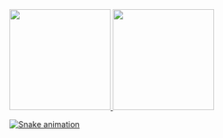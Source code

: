 <div>
<a href="https://github.com/jejesny">
<img height="180em" src="https://github-readme-stats.vercel.app/api/top-langs/?jejesny=jejesny&layout=compact&langs_count=7&theme=dracula"/>
<img height="180em" src="https://github-readme-stats.vercel.app/api?jejesny=jejesny&show_icons=true&theme=dracula&include_all_commits=true&count_private=true"/>
</div>
  
 ![Snake animation](https://github.com/jejesny/jejesny/blob/output/github-contribution-grid-snake.svg)
